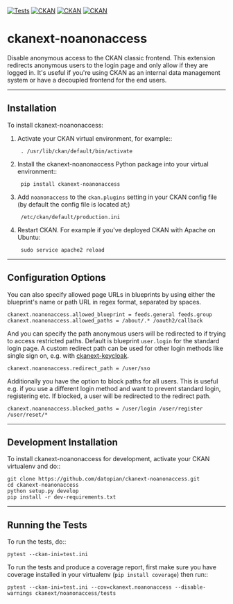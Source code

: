 [![Tests](https://github.com/datopian/ckanext-noanonaccess/actions/workflows/test.yml/badge.svg)](https://github.com/datopian/ckanext-noanonaccess/actions/workflows/test.yml) [![CKAN](https://img.shields.io/badge/ckan-2.10.x-blue.svg)]() [![CKAN](https://img.shields.io/badge/ckan-2.9.x-blue.svg)]() [![CKAN](https://img.shields.io/badge/ckan-2.8.x-blue.svg)]()

ckanext-noanonaccess
=============

Disable anonymous access to the CKAN classic frontend. This extension redirects anonymous users to the login page and only allow if they are logged in. It's useful if you're using CKAN as an internal data management system or have  a decoupled frontend for the end users.



------------
Installation
------------

To install ckanext-noanonaccess:

1. Activate your CKAN virtual environment, for example::

        . /usr/lib/ckan/default/bin/activate

2. Install the ckanext-noanonaccess Python package into your virtual environment::

        pip install ckanext-noanonaccess

3. Add ``noanonaccess`` to the ``ckan.plugins`` setting in your CKAN
   config file (by default the config file is located at;)

        /etc/ckan/default/production.ini

4. Restart CKAN. For example if you've deployed CKAN with Apache on Ubuntu:

        sudo service apache2 reload

--------------------
Configuration Options
--------------------
You can also specify allowed page URLs in blueprints by using either the blueprint's name or path URL in regex format, separated by spaces.

    ckanext.noanonaccess.allowed_blueprint = feeds.general feeds.group
    ckanext.noanonaccess.allowed_paths = /about/.* /oauth2/callback

And you can specify the path anonymous users will be redirected to if trying to access restricted paths. Default is blueprint ``user.login`` for the standard login page. A custom redirect path can be used for other login methods like single sign on, e.g. with [ckanext-keycloak](https://github.com/keitaroinc/ckanext-keycloak).

    ckanext.noanonaccess.redirect_path = /user/sso

Additionally you have the option to block paths for all users. This is useful e.g. if you use a different login method and want to prevent standard login, registering etc. If blocked, a user will be redirected to the redirect path.

    ckanext.noanonaccess.blocked_paths = /user/login /user/register /user/reset/*

------------------------
Development Installation
------------------------

To install ckanext-noanonaccess for development, activate your CKAN virtualenv and
do::

    git clone https://github.com/datopian/ckanext-noanonaccess.git
    cd ckanext-noanonaccess
    python setup.py develop
    pip install -r dev-requirements.txt


-----------------
Running the Tests
-----------------

To run the tests, do::

    pytest --ckan-ini=test.ini 

To run the tests and produce a coverage report, first make sure you have
coverage installed in your virtualenv (``pip install coverage``) then run::

    pytest --ckan-ini=test.ini --cov=ckanext.noanonaccess --disable-warnings ckanext/noanonaccess/tests
